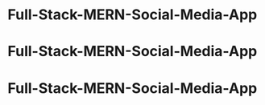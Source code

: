# Full-Stack-MERN-Social-Media-App
# Full-Stack-MERN-Social-Media-App
# Full-Stack-MERN-Social-Media-App
